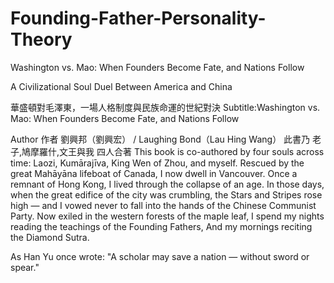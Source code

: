 # Founding-Father-Personality-Theory
Washington vs. Mao: When Founders Become Fate, and Nations Follow

A Civilizational Soul Duel Between America and China

華盛頓對毛澤東，一場人格制度與民族命運的世紀對決
Subtitle:Washington vs. Mao: When Founders Become Fate, and Nations Follow

Author 作者  劉興邦（劉興宏） / Laughing Bond（Lau Hing Wang）
此書乃 老子,鳩摩羅什,文王與我 四人合著
This book is co-authored by four souls across time:
Laozi, Kumārajīva, King Wen of Zhou, and myself.
Rescued by the great Mahāyāna lifeboat of Canada, I now dwell in Vancouver.
Once a remnant of Hong Kong, I lived through the collapse of an age.
In those days, when the great edifice of the city was crumbling, the Stars and Stripes rose high — and I vowed never to fall into the hands of the Chinese Communist Party.
Now exiled in the western forests of the maple leaf,
I spend my nights reading the teachings of the Founding Fathers,
And my mornings reciting the Diamond Sutra.

As Han Yu once wrote:
"A scholar may save a nation — without sword or spear."

